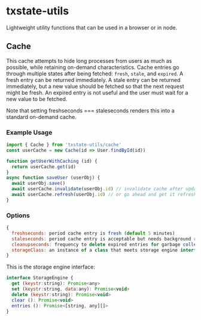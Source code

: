 # txstate-utils
Lightweight utility functions that can be used in a browser or in node.

## Cache
This cache attempts to hide long processes from users as much as possible, while retaining on-demand characteristics. Cache entries go through multiple states after being fetched: `fresh`, `stale`, and `expired`. A fresh entry can be returned immediately. A stale entry can be returned immediately, but a new value should be fetched so that the next request might be fresh. An expired entry is not useful and the user must wait for a new value to be fetched.

Note that setting freshseconds === staleseconds renders this into a standard on-demand cache.

### Example Usage
```javascript
import { Cache } from 'txstate-utils/cache'
const userCache = new Cache(id => User.findById(id))

function getUserWithCaching (id) {
  return userCache.get(id)
}
async function saveUser (userObj) {
  await userObj.save()
  await userCache.invalidate(userObj.id) // invalidate cache after update
  await userCache.refresh(userObj.id) // or go ahead and get it refreshed immediately
}
```
### Options
```javascript
{
  freshseconds: period cache entry is fresh (default 5 minutes)
  staleseconds: period cache entry is acceptable but needs background refreshed (default 10 minutes)
  cleanupseconds: frequency to delete expired entries for garbage collection (default 10 seconds),
  storageClass: an instance of a class that meets storage engine interface (default simple Object cache)
}
```
This is the storage engine interface:
```javascript
interface StorageEngine {
  get (keystr:string): Promise<any>
  set (keystr:string, data:any): Promise<void>
  delete (keystr:string): Promise<void>
  clear (): Promise<void>
  entries (): Promise<[string, any][]>
}
```
